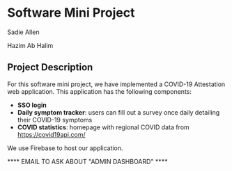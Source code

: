 # Software Mini Project
Sadie Allen

Hazim Ab Halim


## Project Description

For this software mini project, we have implemented a COVID-19 Attestation web application. This application has the following components: 

* **SSO login**
* **Daily symptom tracker**: users can fill out a survey once daily detailing their COVID-19 symptoms
* **COVID statistics**: homepage with regional COVID data from https://covid19api.com/


We use Firebase to host our application.


**** EMAIL TO ASK ABOUT "ADMIN DASHBOARD" ****